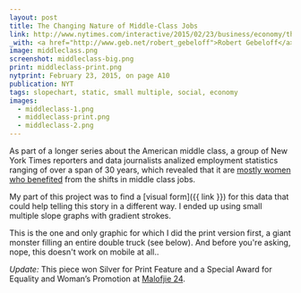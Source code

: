 ```yaml
---
layout: post
title: The Changing Nature of Middle-Class Jobs
link: http://www.nytimes.com/interactive/2015/02/23/business/economy/the-changing-nature-of-middle-class-jobs.html
_with: <a href="http://www.geb.net/robert_gebeloff">Robert Gebeloff</a>
image: middleclass.png
screenshot: middleclass-big.png
print: middleclass-print.png
nytprint: February 23, 2015, on page A10
publication: NYT
tags: slopechart, static, small multiple, social, economy
images:
  - middleclass-1.png
  - middleclass-print.png
  - middleclass-2.png
---
```


As part of a longer series about the American middle class, a group of New York Times reporters and data journalists analized employment statistics ranging of over a span of 30 years, which revealed that it are [mostly women who benefited](http://www.nytimes.com/2015/02/23/business/economy/health-care-opens-middle-class-path-taken-mainly-by-women.html?ref=topics) from the shifts in middle class jobs.

My part of this project was to find a [visual form]({{ link }}) for this data that could help telling this story in a different way. I ended up using small multiple slope graphs with gradient strokes.

This is the one and only graphic for which I did the print version first, a giant monster filling an entire double truck (see below). And before you're asking, nope, this doesn't work on mobile at all..

_Update:_ This piece won Silver for Print Feature and a Special Award for Equality and Woman’s Promotion at [Malofjie 24](http://www.malofiejgraphics.com/wp-content/uploads/2016/03/M24_-AWARDS-LIST_OK.pdf).
